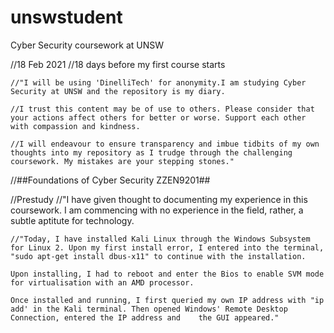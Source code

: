 # unswstudent
Cyber Security coursework at UNSW 

//18 Feb 2021
    //18 days before my first course starts
    
    //"I will be using 'DinelliTech' for anonymity.I am studying Cyber Security at UNSW and the repository is my diary.

    //I trust this content may be of use to others. Please consider that your actions affect others for better or worse. Support each other with compassion and kindness.
    
    //I will endeavour to ensure transparency and imbue tidbits of my own thoughts into my repository as I trudge through the challenging coursework. My mistakes are your stepping stones."

//##Foundations of Cyber Security	ZZEN9201##

//Prestudy
    //"I have given thought to documenting my experience in this coursework. I am commencing with no experience in the field, rather, a subtle aptitute for technology.

    //"Today, I have installed Kali Linux through the Windows Subsystem for Linux 2. Upon my first install error, I entered into the terminal, "sudo apt-get install dbus-x11" to continue with the installation.
    
    Upon installing, I had to reboot and enter the Bios to enable SVM mode for virtualisation with an AMD processor.
    
    Once installed and running, I first queried my own IP address with "ip add' in the Kali terminal. Then opened Windows' Remote Desktop Connection, entered the IP address and    the GUI appeared."


